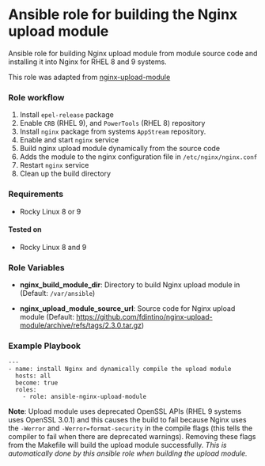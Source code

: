# Ansible role for building the Nginx upload module

Ansible role for building Nginx upload module from module source code and installing it into Nginx for RHEL 8 and 9 systems.

This role was adapted from [nginx-upload-module](https://github.com/usegalaxy-au/infrastructure/tree/master/roles/nginx-upload-module)

### Role workflow

  1. Install `epel-release` package
  2. Enable `CRB` (RHEL 9), and `PowerTools` (RHEL 8) repository
  3. Install `nginx` package from systems `AppStream` repository.
  4. Enable and start `nginx` service
  5. Build nginx upload module dynamically from the source code
  6. Adds the module to the nginx configuration file in `/etc/nginx/nginx.conf`
  7. Restart `nginx` service
  8. Clean up the build directory

### Requirements

- Rocky Linux 8 or 9

#### Tested on

- Rocky Linux 8 and 9

### Role Variables

- **nginx_build_module_dir**: Directory to build Nginx upload module in (Default: `/var/ansible`)

- **nginx_upload_module_source_url**: Source code for Nginx upload module (Default: https://github.com/fdintino/nginx-upload-module/archive/refs/tags/2.3.0.tar.gz)

### Example Playbook

    ---
    - name: install Nginx and dynamically compile the upload module
      hosts: all
      become: true
      roles:
        - role: ansible-nginx-upload-module

**Note**: Upload module uses deprecated OpenSSL APIs (RHEL 9 systems uses OpenSSL 3.0.1) and this causes the build to fail because Nginx uses the `-Werror` and `-Werror=format-security` in the compile flags (this tells the compiler to fail when there are deprecated warnings). Removing these flags from the Makefile will build the upload module successfully. *This is automatically done by this ansible role when building the upload module.*